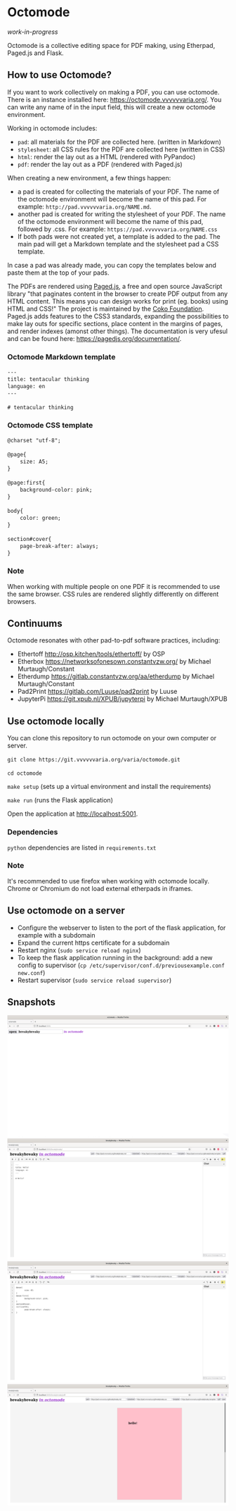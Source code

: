# Octomode 

*work-in-progress*

Octomode is a collective editing space for PDF making, using Etherpad, Paged.js and Flask. 

## How to use Octomode?

If you want to work collectively on making a PDF, you can use octomode. There is an instance installed here: <https://octomode.vvvvvvaria.org/>. You can write any name of in the input field, this will create a new octomode environment. 

Working in octomode includes:

* `pad`: all materials for the PDF are collected here. (written in Markdown)
* `stylesheet`: all CSS rules for the PDF are collected here (written in CSS)
* `html`: render the lay out as a HTML (rendered with PyPandoc)
* `pdf`: render the lay out as a PDF (rendered with Paged.js)

When creating a new environment, a few things happen:

* a pad is created for collecting the materials of your PDF. The name of the octomode environment will become the name of this pad. For example: `http://pad.vvvvvvaria.org/NAME.md`.
* another pad is created for writing the stylesheet of your PDF. The name of the octomode environment will become the name of this pad, followed by .css. For example: `https://pad.vvvvvvaria.org/NAME.css`
* If both pads were not created yet, a template is added to the pad. The main pad will get a Markdown template and the stylesheet pad a CSS template.

In case a pad was already made, you can copy the templates below and paste them at the top of your pads.

The PDFs are rendered using [Paged.js](https://pagedjs.org/), a free and open source JavaScript library "that paginates content in the browser to create PDF output from any HTML content. This means you can design works for print (eg. books) using HTML and CSS!" The project is maintained by the [Coko Foundation](https://coko.foundation/). Paged.js adds features to the CSS3 standards, expanding the possibilities to make lay outs for specific sections, place content in the margins of pages, and render indexes (amonst other things). The documentation is very ufesul and can be found here: <https://pagedjs.org/documentation/>.

### Octomode Markdown template

```
---
title: tentacular thinking
language: en
---

# tentacular thinking
```

### Octomode CSS template

```
@charset "utf-8"; 

@page{
    size: A5;
}

@page:first{
    background-color: pink;
}

body{
    color: green;
}

section#cover{
    page-break-after: always;
}
```

### Note

When working with multiple people on one PDF it is recommended to use the same browser. CSS rules are rendered slightly differently on different browsers.

## Continuums

Octomode resonates with other pad-to-pdf software practices, including: 

* Ethertoff http://osp.kitchen/tools/ethertoff/ by OSP
* Etherbox https://networksofonesown.constantvzw.org/ by Michael Murtaugh/Constant
* Etherdump https://gitlab.constantvzw.org/aa/etherdump by Michael Murtaugh/Constant
* Pad2Print https://gitlab.com/Luuse/pad2print by Luuse
* JupyterPi https://git.xpub.nl/XPUB/jupyterpi by Michael Murtaugh/XPUB

## Use octomode locally

You can clone this repository to run octomode on your own computer or server.

`git clone https://git.vvvvvvaria.org/varia/octomode.git`

`cd octomode`

`make setup` (sets up a virtual environment and install the requirements)

`make run` (runs the Flask application)

Open the application at <http://localhost:5001>.

### Dependencies

`python` dependencies are listed in `requirements.txt`

### Note

It's recommended to use firefox when working with octomode locally. Chrome or Chromium do not load external etherpads in iframes. 

## Use octomode on a server

* Configure the webserver to listen to the port of the flask application, for example with a subdomain
* Expand the current https certificate for a subdomain
* Restart nginx (`sudo service reload nginx`)
* To keep the flask application running in the background: add a new config to supervisor (`cp /etc/supervisor/conf.d/previousexample.conf new.conf`)
* Restart supervisor (`sudo service reload supervisor`)

## Snapshots

![](snapshots/breakybreaky-in-octomode-1.png)
![](snapshots/breakybreaky-in-octomode-2.png)
![](snapshots/breakybreaky-in-octomode-3.png)
![](snapshots/breakybreaky-in-octomode-5.png)
